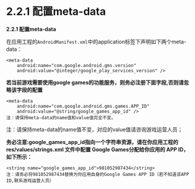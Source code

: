 # 2.2.1 配置meta-data



**2.2.1 配置meta-data**

在应用工程的`AndroidManifest.xml`中的application标签下声明如下两个meta-data：

```text
<meta-data
    android:name="com.google.android.gms.version"
    android:value="@integer/google_play_services_version" />
```

**若当前游戏需要使用google games的功能服务，则务必注册下面字段,否则请忽略该字段的配置**

```text
<meta-data
    android:name="com.google.android.gms.games.APP_ID"
    android:value="@string/google_games_app_id" />
注：请保持meta-data的name值和value值完全不变。
```

注：请保持meta-data的name值不变，对应的value值请咨询游戏运营人员；

**务必注意:google\_games\_app\_id指向一个字符串资源，请在你应用工程的res/values/strings.xml 文件中配置 Google Games分配给你应用的 APP ID，如下所示：**

```text
<string name="google_games_app_id">981052987434</string>
注：请务必将981052987434替换为你应用自身的Google Games APP ID（若不知道该APP ID,联系游戏运营人员）
```

